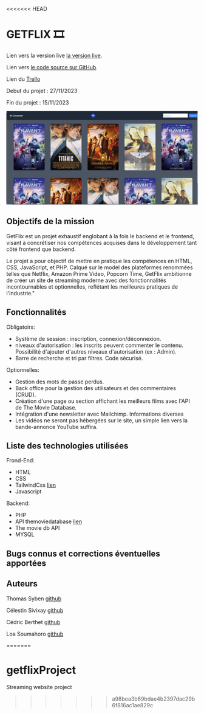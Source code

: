 <<<<<<< HEAD
# GETFLIX 🎞️

Lien vers la version live [la version live](https://playstreaming314.000webhostapp.com/index.php).

Lien vers [le code source sur GitHub](https://github.com/Yaeshin/getflixProject).

Lien du [Trello](https://trello.com/b/JsVj0voB/projet-getflix)

Debut du projet : 27/11/2023

Fin du projet : 15/11/2023


![Site image](./img/site_getflix_image.png)




## Objectifs de la mission
GetFlix est un projet exhaustif englobant à la fois le backend et le frontend, visant à concrétiser nos compétences acquises dans le développement tant côté frontend que backend.

 Le projet a pour objectif de mettre en pratique les compétences en HTML, CSS, JavaScript, et PHP. Calqué sur le model des plateformes renommées telles que Netflix, Amazon Prime Video, Popcorn Time, GetFlix ambitionne de créer un site de streaming moderne avec des fonctionnalités incontournables et optionnelles, reflétant les meilleures pratiques de l'industrie."


## Fonctionnalités

Obligatoirs: 
- Système de session : inscription, connexion/déconnexion.
-  niveaux d'autorisation : les inscrits peuvent commenter le contenu. Possibilité d'ajouter d'autres niveaux d'autorisation (ex : Admin).
- Barre de recherche et tri par filtres.
Code sécurisé.



Optionnelles:

- Gestion des mots de passe perdus.
- Back office pour la gestion des utilisateurs et des commentaires (CRUD).
- Création d'une page ou section affichant les meilleurs films avec l'API de The Movie Database.
- Intégration d'une newsletter avec Mailchimp.
Informations diverses
- Les vidéos ne seront pas hébergées sur le site, un simple lien vers la bande-annonce YouTube suffira.


## Liste des technologies utilisées

Frond-End:
- HTML
- CSS
- TailwindCss [lien](https://tailwindcss.com/) 
- Javascript

Backend:
- PHP
- API themoviedatabase [lien](https://developer.themoviedb.org/reference/intro/getting-started)
- The movie db API
- MYSQL

## Bugs connus et corrections éventuelles apportées




## Auteurs

Thomas Syben [github](https://github.com/Harbingar)

Célestin Sivixay [github](https://github.com/Yaeshin)

Cédric Berthet [github](https://github.com/cebe0210)

Loa Soumahoro [github](https://github.com/LoaGnadjouSoumahoro)

 


=======
# getflixProject
Streaming website project
>>>>>>> a98bea3b69bdae4b2397dac29b6f816ac1ae829c
